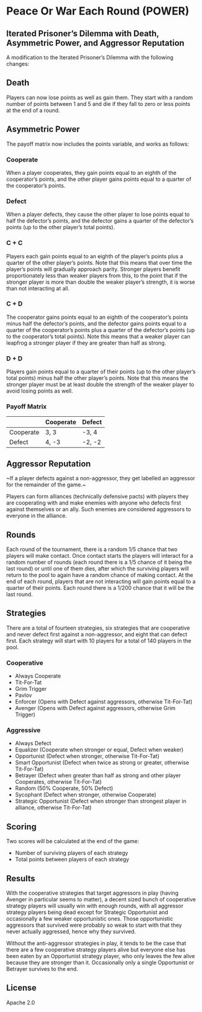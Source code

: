 # Peace Or War Each Round (POWER)

## Iterated Prisoner’s Dilemma with Death, Asymmetric Power, and Aggressor Reputation

A modification to the Iterated Prisoner’s Dilemma with the following changes:

## Death

Players can now lose points as well as gain them. They start with a random number of points between 1 and 5 and die if they fall to zero or less points at the end of a round.

## Asymmetric Power

The payoff matrix now includes the points variable, and works as follows:

### Cooperate

When a player cooperates, they gain points equal to an eighth of the cooperator’s points, and the other player gains points equal to a quarter of the cooperator’s points.

### Defect

When a player defects, they cause the other player to lose points equal to half the defector’s points, and the defector gains a quarter of the defector’s points (up to the other player’s total points).

### C + C

Players each gain points equal to an eighth of the player’s points plus a quarter of the other player’s points. Note that this means that over time the player’s points will gradually approach parity. Stronger players benefit proportionately less than weaker players from this, to the point that if the stronger player is more than double the weaker player’s strength, it is worse than not interacting at all.

### C + D

The cooperator gains points equal to an eighth of the cooperator’s points minus half the defector’s points, and the defector gains points equal to a quarter of the cooperator’s points plus a quarter of the defector’s points (up to the cooperator’s total points). Note this means that a weaker player can leapfrog a stronger player if they are greater than half as strong.

### D + D

Players gain points equal to a quarter of their points (up to the other player’s total points) minus half the other player’s points. Note that this means the stronger player must be at least double the strength of the weaker player to avoid losing points as well.

### Payoff Matrix

|           | Cooperate | Defect |
|-----------|-----------|--------|
| Cooperate | 3, 3      | -3, 4  |
| Defect    | 4, -3     | -2, -2 |

## Aggressor Reputation

~If a player defects against a non-aggressor, they get labelled an aggressor for the remainder of the game.~

Players can form alliances (technically defensive pacts) with players they are cooperating with and make enemies with anyone who defects first against themselves or an ally. Such enemies are considered aggressors to everyone in the alliance.

## Rounds

Each round of the tournament, there is a random 1/5 chance that two players will make contact. Once contact starts the players will interact for a random number of rounds (each round there is a 1/5 chance of it being the last round) or until one of them dies, after which the surviving players will return to the pool to again have a random chance of making contact. At the end of each round, players that are not interacting will gain points equal to a quarter of their points. Each round there is a 1/200 chance that it will be the last round.

## Strategies

There are a total of fourteen strategies, six strategies that are cooperative and never defect first against a non-aggressor, and eight that can defect first. Each strategy will start with 10 players for a total of 140 players in the pool.

### Cooperative

* Always Cooperate
* Tit-For-Tat
* Grim Trigger
* Pavlov
* Enforcer (Opens with Defect against aggressors, otherwise Tit-For-Tat)
* Avenger (Opens with Defect against aggressors, otherwise Grim Trigger)

### Aggressive

* Always Defect
* Equalizer (Cooperate when stronger or equal, Defect when weaker)
* Opportunist (Defect when stronger, otherwise Tit-For-Tat)
* Smart Opportunist (Defect when twice as strong or greater, otherwise Tit-For-Tat)
* Betrayer (Defect when greater than half as strong and other player Cooperates, otherwise Tit-For-Tat)
* Random (50% Cooperate, 50% Defect)
* Sycophant (Defect when stronger, otherwise Cooperate)
* Strategic Opportunist (Defect when stronger than strongest player in alliance, otherwise Tit-For-Tat)

## Scoring

Two scores will be calculated at the end of the game:

* Number of surviving players of each strategy
* Total points between players of each strategy

## Results

With the cooperative strategies that target aggressors in play (having Avenger in particular seems to matter), a decent sized bunch of cooperative strategy players will usually win with enough rounds, with all aggressor strategy players being dead except for Strategic Opportunist and occasionally a few weaker opportunistic ones. Those opportunistic aggressors that survived were probably so weak to start with that they never actually aggressed, hence why they survived.

Without the anti-aggressor strategies in play, it tends to be the case that there are a few cooperative strategy players alive but everyone else has been eaten by an Opportunist strategy player, who only leaves the few alive because they are stronger than it. Occasionally only a single Opportunist or Betrayer survives to the end.

## License

Apache 2.0
